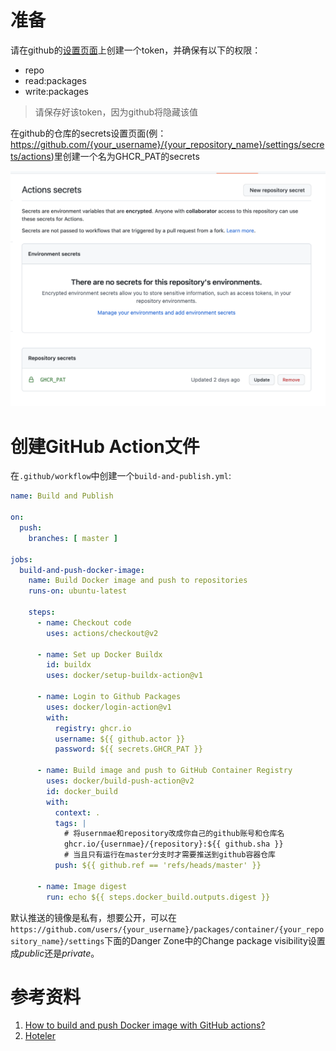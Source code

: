 # 准备

请在github的[设置页面](https://github.com/settings/tokens)上创建一个token，并确保有以下的权限：

- repo
- read:packages
- write:packages

> 请保存好该token，因为github将隐藏该值

在github的仓库的secrets设置页面(例：https://github.com/{your_username}/{your_repository_name}/settings/secrets/actions)里创建一个名为GHCR_PAT的secrets

![secrets设置页面](./../../assets/back-end/github-action-push-docker-image-to-github-packages-1.png 'secrets设置页面')

# 创建GitHub Action文件

在`.github/workflow`中创建一个`build-and-publish.yml`:


```yml
name: Build and Publish

on:
  push:
    branches: [ master ]

jobs:
  build-and-push-docker-image:
    name: Build Docker image and push to repositories
    runs-on: ubuntu-latest

    steps:
      - name: Checkout code
        uses: actions/checkout@v2

      - name: Set up Docker Buildx
        id: buildx
        uses: docker/setup-buildx-action@v1

      - name: Login to Github Packages
        uses: docker/login-action@v1
        with:
          registry: ghcr.io
          username: ${{ github.actor }}
          password: ${{ secrets.GHCR_PAT }}

      - name: Build image and push to GitHub Container Registry
        uses: docker/build-push-action@v2
        id: docker_build
        with:
          context: .
          tags: |
            # 将usernmae和repository改成你自己的github账号和仓库名
            ghcr.io/{usernmae}/{repository}:${{ github.sha }}
            # 当且只有运行在master分支时才需要推送到github容器仓库
          push: ${{ github.ref == 'refs/heads/master' }}

      - name: Image digest
        run: echo ${{ steps.docker_build.outputs.digest }}
```

默认推送的镜像是私有，想要公开，可以在
`https://github.com/users/{your_username}/packages/container/{your_repository_name}/settings`下面的Danger Zone中的Change package visibility设置成*public*还是*private*。

# 参考资料

1. [How to build and push Docker image with GitHub actions?](https://event-driven.io/en/how_to_buid_and_push_docker_image_with_github_actions/)
2. [Hoteler](https://github.com/damingerdai/hoteler/blob/master/.github/workflows/build-and-publish.yml)